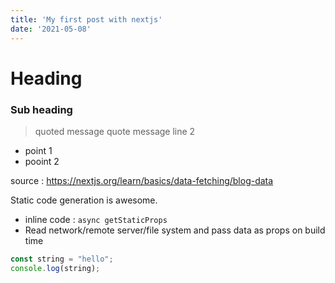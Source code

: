 ```yaml
---
title: 'My first post with nextjs'
date: '2021-05-08'
---
```


# Heading
### Sub heading

> quoted message
> quote message line 2

- point 1
- pooint 2

source : https://nextjs.org/learn/basics/data-fetching/blog-data

Static code generation is awesome.

- inline code : `async getStaticProps`
- Read network/remote server/file system and pass data as props on build time

```javascript
const string = "hello";
console.log(string);
```
